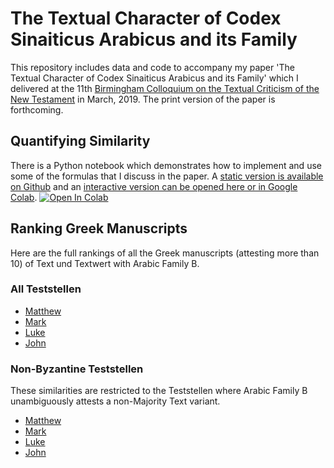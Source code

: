 # The Textual Character of Codex Sinaiticus Arabicus and its Family

This repository includes data and code to accompany my paper 'The Textual Character of Codex Sinaiticus Arabicus and its Family' which I delivered at the 11th [Birmingham Colloquium on the Textual Criticism of the New Testament](https://www.birmingham.ac.uk/research/activity/itsee/events/bham-colloquium.aspx) in March, 2019. The print version of the paper is forthcoming.

## Quantifying Similarity

There is a Python notebook which demonstrates how to implement and use some of the formulas that I discuss in the paper. A [static version is available on Github](../../blob/master/QuantifyingSimilarity.ipynb) and an [interactive version can be opened here or in Google Colab](https://colab.research.google.com/github/rbturnbull/csa-textual-character/blob/master/QuantifyingSimilarity.ipynb).
[![Open In Colab](https://colab.research.google.com/assets/colab-badge.svg)](https://colab.research.google.com/github/rbturnbull/csa-textual-character/blob/master/QuantifyingSimilarity.ipynb)



## Ranking Greek Manuscripts
Here are the full rankings of all the Greek manuscripts (attesting more than 10) of Text und Textwert with Arabic Family B. 
### All Teststellen
* [Matthew](../../blob/master/FamilyB-MssSimilarities-AllTeststellen.Matthew.csv)
* [Mark](../../blob/master/FamilyB-MssSimilarities-AllTeststellen.Mark.csv)
* [Luke](../../blob/master/FamilyB-MssSimilarities-AllTeststellen.Luke.csv)
* [John](../../blob/master/FamilyB-MssSimilarities-AllTeststellen.John.csv)

### Non-Byzantine Teststellen
These similarities are restricted to the Teststellen where Arabic Family B unambiguously attests a non-Majority Text variant.
* [Matthew](../../blob/master/FamilyB-MssSimilarities-NonByzantineTeststellen.Matthew.csv)
* [Mark](../../blob/master/FamilyB-MssSimilarities-NonByzantineTeststellen.Mark.csv)
* [Luke](../../blob/master/FamilyB-MssSimilarities-NonByzantineTeststellen.Luke.csv)
* [John](../../blob/master/FamilyB-MssSimilarities-NonByzantineTeststellen.John.csv)


